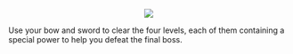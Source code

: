 <p align="center">
  <img src="https://user-images.githubusercontent.com/19491161/159918443-07ab69c5-d843-4c06-a8be-270a8cb28098.png" />
</p>

Use your bow and sword to clear the four levels, each of them containing a special power to help you defeat the final boss.

